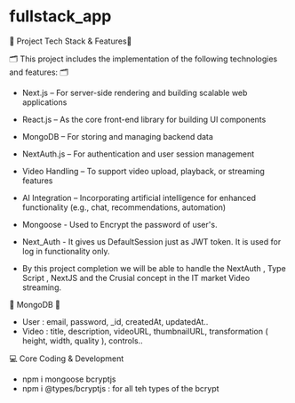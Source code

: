 # fullstack_app

🚀 Project Tech Stack & Features🚀

🗂️ This project includes the implementation of the following technologies and features: 🗂️

* Next.js – For server-side rendering and building scalable web applications 

* React.js – As the core front-end library for building UI components 

* MongoDB – For storing and managing backend data 

* NextAuth.js – For authentication and user session management 

* Video Handling – To support video upload, playback, or streaming features 

* AI Integration – Incorporating artificial intelligence for enhanced functionality (e.g., chat, recommendations, automation)

* Mongoose - Used to Encrypt the password of user's.

* Next_Auth - It gives us DefaultSession just as JWT token. It is used for log in functionality only.
  
* By this project completion we will be able to handle the NextAuth , Type Script , NextJS and the Crusial concept in the IT market Video streaming.




💾 MongoDB 💾
* User : email, password, _id, createdAt, updatedAt..
* Video : title, description, videoURL, thumbnailURL, transformation ( height, width, quality ), controls..


💻 Core Coding & Development
* npm i mongoose bcryptjs
* npm i @types/bcryptjs : for all teh types of the bcrypt 
